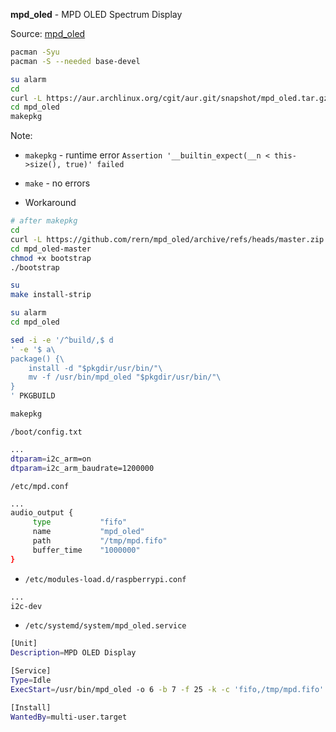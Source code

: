 **mpd_oled** - MPD OLED Spectrum Display

Source: [mpd_oled](https://github.com/antiprism/mpd_oled)
```sh
pacman -Syu
pacman -S --needed base-devel

su alarm
cd
curl -L https://aur.archlinux.org/cgit/aur.git/snapshot/mpd_oled.tar.gz | bsdtar xf -
cd mpd_oled
makepkg
```
Note:
- `makepkg` - runtime error `Assertion '__builtin_expect(__n < this->size(), true)' failed`
- `make` - no errors

- Workaround
```sh
# after makepkg
cd
curl -L https://github.com/rern/mpd_oled/archive/refs/heads/master.zip | bsdtar xf -
cd mpd_oled-master
chmod +x bootstrap
./bootstrap

su
make install-strip

su alarm
cd mpd_oled

sed -i -e '/^build/,$ d
' -e '$ a\
package() {\
	install -d "$pkgdir/usr/bin/"\
	mv -f /usr/bin/mpd_oled "$pkgdir/usr/bin/"\
}
' PKGBUILD

makepkg
```

`/boot/config.txt`
```sh
...
dtparam=i2c_arm=on
dtparam=i2c_arm_baudrate=1200000
```

`/etc/mpd.conf`
```sh
...
audio_output {
     type           "fifo"
     name           "mpd_oled"
     path           "/tmp/mpd.fifo"
     buffer_time    "1000000"
}
```

- `/etc/modules-load.d/raspberrypi.conf`
```sh
...
i2c-dev
```

- `/etc/systemd/system/mpd_oled.service`
```sh
[Unit]
Description=MPD OLED Display

[Service]
Type=Idle
ExecStart=/usr/bin/mpd_oled -o 6 -b 7 -f 25 -k -c 'fifo,/tmp/mpd.fifo'

[Install]
WantedBy=multi-user.target
```

